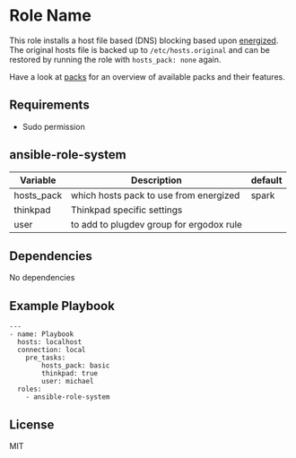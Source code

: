 Role Name
=========

This role installs a host file based (DNS) blocking based upon [energized](https://energized.pro/). The original hosts file is backed up to `/etc/hosts.original` and can be restored by running the role with `hosts_pack: none` again.

Have a look at [packs](https://block.energized.pro/) for an overview of available packs and their features.

Requirements
------------

- Sudo permission

ansible-role-system
--------------

| Variable| Description | default |
|---------|-------------|---------|
| hosts_pack | which hosts pack to use from energized | spark |
| thinkpad | Thinkpad specific settings|  |
| user | to add to plugdev group for ergodox rule | |

Dependencies
------------

No dependencies

Example Playbook
----------------

```
---
- name: Playbook
  hosts: localhost
  connection: local
    pre_tasks:
        hosts_pack: basic
        thinkpad: true
        user: michael
  roles:
    - ansible-role-system
```

License
-------

MIT
